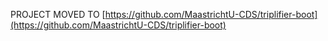 PROJECT MOVED TO [https://github.com/MaastrichtU-CDS/triplifier-boot](https://github.com/MaastrichtU-CDS/triplifier-boot)
